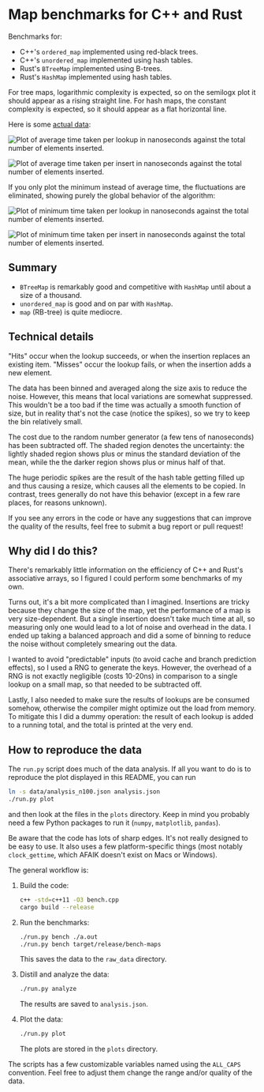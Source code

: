 # Map benchmarks for C++ and Rust

Benchmarks for:

  - C++'s `ordered_map` implemented using red-black trees.
  - C++'s `unordered_map` implemented using hash tables.
  - Rust's `BTreeMap` implemented using B-trees.
  - Rust's `HashMap` implemented using hash tables.

For tree maps, logarithmic complexity is expected, so on the semilogx plot it
should appear as a rising straight line.  For hash maps, the constant
complexity is expected, so it should appear as a flat horizontal line.

Here is some [actual data](data):

![Plot of average time taken per lookup in nanoseconds against the total
  number of elements inserted.](data/plot-lookup.png)

![Plot of average time taken per insert in nanoseconds against the total
  number of elements inserted.](data/plot-insert.png)

If you only plot the minimum instead of average time, the fluctuations are
eliminated, showing purely the global behavior of the algorithm:

![Plot of minimum time taken per lookup in nanoseconds against the total
  number of elements inserted.](data/plot-lookup-min.png)

![Plot of minimum time taken per insert in nanoseconds against the total
  number of elements inserted.](data/plot-insert-min.png)

## Summary

  - `BTreeMap` is remarkably good and competitive with `HashMap` until about a
    size of a thousand.
  - `unordered_map` is good and on par with `HashMap`.
  - `map` (RB-tree) is quite mediocre.

## Technical details

"Hits" occur when the lookup succeeds, or when the insertion replaces an
existing item.  "Misses" occur the lookup fails, or when the insertion adds a
new element.

The data has been binned and averaged along the size axis to reduce the noise.
However, this means that local variations are somewhat suppressed.  This
wouldn't be a too bad if the time was actually a smooth function of size, but
in reality that's not the case (notice the spikes), so we try to keep the bin
relatively small.

The cost due to the random number generator (a few tens of nanoseconds) has
been subtracted off.  The shaded region denotes the uncertainty: the lightly
shaded region shows plus or minus the standard deviation of the mean, while
the the darker region shows plus or minus half of that.

The huge periodic spikes are the result of the hash table getting filled up
and thus causing a resize, which causes all the elements to be copied.  In
contrast, trees generally do not have this behavior (except in a few rare
places, for reasons unknown).

If you see any errors in the code or have any suggestions that can improve the
quality of the results, feel free to submit a bug report or pull request!

## Why did I do this?

There's remarkably little information on the efficiency of C++ and Rust's
associative arrays, so I figured I could perform some benchmarks of my own.

Turns out, it's a bit more complicated than I imagined.  Insertions are tricky
because they change the size of the map, yet the performance of a map is very
size-dependent.  But a single insertion doesn't take much time at all, so
measuring only one would lead to a lot of noise and overhead in the data.  I
ended up taking a balanced approach and did a some of binning to reduce the
noise without completely smearing out the data.

I wanted to avoid "predictable" inputs (to avoid cache and branch prediction
effects), so I used a RNG to generate the keys.  However, the overhead of a
RNG is not exactly negligible (costs 10-20ns) in comparison to a single lookup
on a small map, so that needed to be subtracted off.

Lastly, I also needed to make sure the results of lookups are be consumed
somehow, otherwise the compiler might optimize out the load from memory.  To
mitigate this I did a dummy operation: the result of each lookup is added to a
running total, and the total is printed at the very end.

## How to reproduce the data

The `run.py` script does much of the data analysis.  If all you want to do is
to reproduce the plot displayed in this README, you can run

~~~sh
ln -s data/analysis_n100.json analysis.json
./run.py plot
~~~

and then look at the files in the `plots` directory.  Keep in mind you
probably need a few Python packages to run it (`numpy`, `matplotlib`,
`pandas`).

Be aware that the code has lots of sharp edges.  It's not really designed to
be easy to use.  It also uses a few platform-specific things (most notably
`clock_gettime`, which AFAIK doesn't exist on Macs or Windows).

The general workflow is:

 1. Build the code:

    ~~~sh
    c++ -std=c++11 -O3 bench.cpp
    cargo build --release
    ~~~

 2. Run the benchmarks:

    ~~~sh
    ./run.py bench ./a.out
    ./run.py bench target/release/bench-maps
    ~~~

    This saves the data to the `raw_data` directory.

 3. Distill and analyze the data:

    ~~~sh
    ./run.py analyze
    ~~~

    The results are saved to `analysis.json`.

 4. Plot the data:

    ~~~sh
    ./run.py plot
    ~~~

    The plots are stored in the `plots` directory.

The scripts has a few customizable variables named using the `ALL_CAPS`
convention.  Feel free to adjust them change the range and/or quality of the
data.
